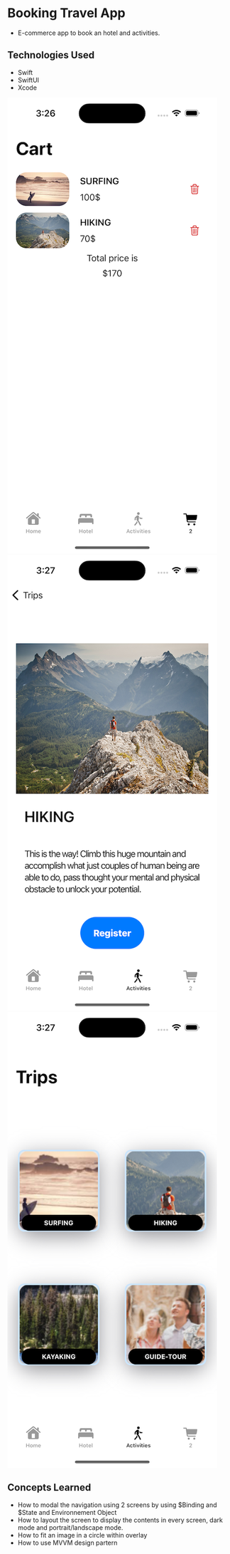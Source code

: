 #  Booking Travel App

- E-commerce app to book an hotel and activities.

## Technologies Used
- Swift
- SwiftUI
- Xcode

![Cart](exploreherecart.png)
![Detailview](exploreheredetailview.png)
![Tripview](exploreheretripview.png)

## Concepts Learned

- How to modal the navigation using 2 screens by using $Binding and $State and Environnement Object
- How to layout the screen to display the contents in every screen, dark mode and portrait/landscape mode.
- How to fit an image in a circle within overlay 
- How to use MVVM design partern

